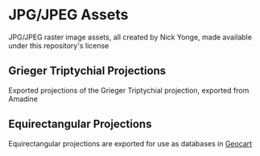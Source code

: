 # JPG/JPEG Assets
JPG/JPEG raster image assets, all created by Nick Yonge, made available under this repository's license

## Grieger Triptychial Projections
Exported projections of the Grieger Triptychial projection, exported from Amadine

## Equirectangular Projections
Equirectangular projections are exported for use as databases in [Geocart](https://www.mapthematics.com/)
